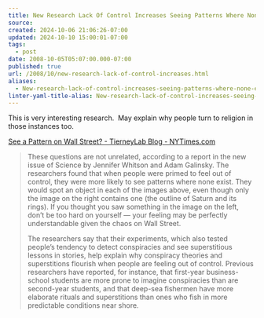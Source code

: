 ```yaml
---
title: New Research Lack Of Control Increases Seeing Patterns Where None Exist
source: 
created: 2024-10-06 21:06:26-07:00
updated: 2024-10-10 15:00:01-07:00
tags:
  - post
date: 2008-10-05T05:07:00.000-07:00
published: true
url: /2008/10/new-research-lack-of-control-increases.html
aliases:
  - New-research-lack-of-control-increases-seeing-patterns-where-none-exist
linter-yaml-title-alias: New-research-lack-of-control-increases-seeing-patterns-where-none-exist
---
```



This is very interesting research.  May explain why people turn to religion in those instances too.  
  
[See a Pattern on Wall Street? - TierneyLab Blog - NYTimes.com](https://tierneylab.blogs.nytimes.com/2008/10/03/see-a-pattern-here/)  

> These questions are not unrelated, according to a report in the new issue of Science by Jennifer Whitson and Adam Galinsky. The researchers found that when people were primed to feel out of control, they were more likely to see patterns where none exist. They would spot an object in each of the images above, even though only the image on the right contains one (the outline of Saturn and its rings). If you thought you saw something in the image on the left, don’t be too hard on yourself — your feeling may be perfectly understandable given the chaos on Wall Street.  
>   
> The researchers say that their experiments, which also tested people’s tendency to detect conspiracies and see superstitious lessons in stories, help explain why conspiracy theories and superstitions flourish when people are feeling out of control. Previous researchers have reported, for instance, that first-year business-school students are more prone to imagine conspiracies than are second-year students, and that deep-sea fishermen have more elaborate rituals and superstitions than ones who fish in more predictable conditions near shore.